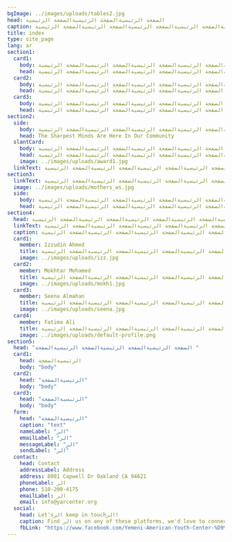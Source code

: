 ```yaml
---
bgImage: ../images/uploads/tables2.jpg
head: الصفحة الرئيسيةالصفحة الرئيسيةالصفحة الرئيسية
caption: الصفحة الرئيسيةالصفحة الرئيسيةالصفحة الرئيسيةالصفحة الرئيسيةالصفحة الرئيسيةالصفحة الرئيسيةالصفحة الرئيسيةالصفحة الرئيسية
title: index
type: site_page
lang: ar
section1:
  card1:
    body: الصفحة الرئيسيةالصفحة الرئيسيةالصفحة الرئيسيةالصفحة الرئيسيةالصفحة الرئيسيةالصفحة الرئيسيةالصفحة الرئيسيةالصفحة الرئيسية
    head: الصفحة الرئيسيةالصفحة الرئيسيةالصفحة الرئيسيةالصفحة الرئيسيةالصفحة الرئيسيةالصفحة الرئيسية
  card2:
    body: الصفحة الرئيسيةالصفحة الرئيسيةالصفحة الرئيسيةالصفحة الرئيسيةالصفحة الرئيسيةالصفحة الرئيسية
    head: الصفحة الرئيسيةالصفحة الرئيسيةالصفحة الرئيسيةالصفحة الرئيسية
  card3:
    body: الصفحة الرئيسيةالصفحة الرئيسيةالصفحة الرئيسيةالصفحة الرئيسية
    head: الصفحة الرئيسيةالصفحة الرئيسيةالصفحة الرئيسيةالصفحة الرئيسية
section2:
  side:
    body: الصفحة الرئيسيةالصفحة الرئيسيةالصفحة الرئيسيةالصفحة الرئيسيةالصفحة الرئيسية
    head: The Sharpest Minds Are Here In Our Community
  slantCard:
    body: الصفحة الرئيسيةالصفحة الرئيسيةالصفحة الرئيسيةالصفحة الرئيسية
    head: الصفحة الرئيسيةالصفحة الرئيسيةالصفحة الرئيسيةالصفحة الرئيسيةالصفحة الرئيسية
    image: ../images/uploads/award1.jpg
  linkText: الصفحة الرئيسيةالصفحة الرئيسيةالصفحة الرئيسيةالصفحة الرئيسية
section3:
  linkText: الصفحة الرئيسيةالصفحة الرئيسيةالصفحة الرئيسيةالصفحة الرئيسية
  image: ../images/uploads/mothers_ws.jpg
  side:
    body: الصفحة الرئيسيةالصفحة الرئيسيةالصفحة الرئيسيةالصفحة الرئيسيةالصفحة الرئيسيةالصفحة الرئيسيةالصفحة الرئيسيةالصفحة الرئيسيةالصفحة الرئيسيةالصفحة الرئيسيةالصفحة الرئيسيةالصفحة الرئيسيةالصفحة الرئيسيةالصفحة الرئيسيةالصفحة الرئيسية
    head: الصفحة الرئيسيةالصفحة الرئيسيةالصفحة الرئيسيةالصفحة الرئيسيةالصفحة الرئيسيةالصفحة الرئيسية
section4:
  head: الصفحة الرئيسيةالصفحة الرئيسيةالصفحة الرئيسيةالصفحة الرئيسيةالصفحة الرئيسية
  linkText: الصفحة الرئيسيةالصفحة الرئيسيةالصفحة الرئيسيةالصفحة الرئيسيةالصفحة الرئيسية
  caption: الصفحة الرئيسيةالصفحة الرئيسيةالصفحة الرئيسيةالصفحة الرئيسيةالصفحة الرئيسية
  card1:
    member: Izzudin Ahmed
    title: الصفحة الرئيسيةالصفحة الرئيسيةالصفحة الرئيسيةالصفحة الرئيسية
    image: ../images/uploads/izz.jpg
  card2:
    member: Mokhtar Mohamed
    title: الصفحة الرئيسيةالصفحة الرئيسيةالصفحة الرئيسيةالصفحة الرئيسيةالصفحة الرئيسية
    image: ../images/uploads/mokh1.jpg
  card3:
    member: Seena Almahan
    title: الصفحة الرئيسيةالصفحة الرئيسيةالصفحة الرئيسيةالصفحة الرئيسية
    image: ../images/uploads/seena.jpg
  card4:
    member: Fatima Ali
    title: الصفحة الرئيسيةالصفحة الرئيسيةالصفحة الرئيسيةالصفحة الرئيسية
    image: ../images/uploads/default-profile.png
section5:
  head: "الصفحة الرئيسيةالصفحة الرئيسيةالصفحة الرئيسيةالصفحة "
  card1:
    head: الرئيسيةالصفحة
    body: "body"
  card2:
    head: "الرئيسيةالصفحة"
    body: "body"
  card3:
    head: "الرئيسيةالصفحة"
    body: "body"
  form:
    head: "الرئيسيةالصفحة"
    caption: "text"
    nameLabel: "الر"
    emailLabel: "الر"
    messageLabel: "الر"
    sendLabel: "الر"
  contact:
    head: Contact
    addressLabel: Address
    address: 8001 Capwell Dr Oakland CA 94621
    phoneLabel: الر
    phone: 510-200-4175
    emailLabel: الر
    email: info@yarcenter.org
  social:
    head: Let'sالر keep in touchالر!
    caption: Find الر us on any of these platforms, we'd love to connect!
    fbLink: "https://www.facebook.com/Yemeni-American-Youth-Center-%D9%85%D8%B1%D9%83%D8%B2-%D8%A7%D9%84%D8%B4%D8%A8%D8%A7%D8%A8-%D8%A7%D9%84%D9%8A%D9%85%D9%86%D9%8A-%D8%A7%D9%84%D8%A3%D9%85%D8%B1%D9%8A%D9%83%D9%8A-110243897202862/"
---
```

